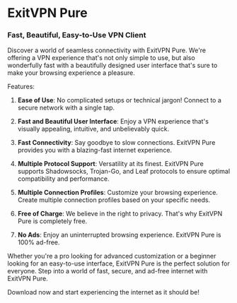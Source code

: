 # ExitVPN Pure

### Fast, Beautiful, Easy-to-Use VPN Client

Discover a world of seamless connectivity with ExitVPN Pure. We're offering a VPN experience that's not only simple to use, but also wonderfully fast with a beautifully designed user interface that's sure to make your browsing experience a pleasure.

Features:

1. **Ease of Use**: No complicated setups or technical jargon! Connect to a secure network with a single tap.

2. **Fast and Beautiful User Interface**: Enjoy a VPN experience that's visually appealing, intuitive, and unbelievably quick.

3. **Fast Connectivity**: Say goodbye to slow connections. ExitVPN Pure provides you with a blazing-fast internet experience.

4. **Multiple Protocol Support**: Versatility at its finest. ExitVPN Pure supports Shadowsocks, Trojan-Go, and Leaf protocols to ensure optimal compatibility and performance.

5. **Multiple Connection Profiles**: Customize your browsing experience. Create multiple connection profiles based on your specific needs.

6. **Free of Charge**: We believe in the right to privacy. That's why ExitVPN Pure is completely free.

7. **No Ads**: Enjoy an uninterrupted browsing experience. ExitVPN Pure is 100% ad-free.

Whether you're a pro looking for advanced customization or a beginner looking for an easy-to-use interface, ExitVPN Pure is the perfect solution for everyone. Step into a world of fast, secure, and ad-free internet with ExitVPN Pure.

Download now and start experiencing the internet as it should be!
